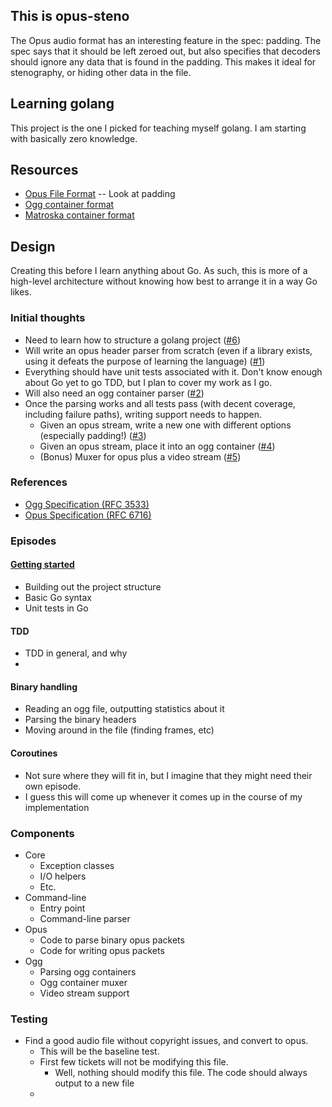 ## This is opus-steno

The Opus audio format has an interesting feature in the spec: padding.  The spec says that it should be left zeroed out, but also specifies that decoders
should ignore any data that is found in the padding.  This makes it ideal for stenography, or hiding other data in the file.

## Learning golang

This project is the one I picked for teaching myself golang.  I am starting with basically zero knowledge.

## Resources

- [Opus File Format](https://tools.ietf.org/html/rfc6716) -- Look at padding
- [Ogg container format](https://xiph.org/ogg/doc/rfc3533.txt)
- [Matroska container format](https://www.matroska.org/technical/basics.html)

## Design

Creating this before I learn anything about Go.  As such, this is more of a high-level
architecture without knowing how best to arrange it in a way Go likes.

### Initial thoughts

- Need to learn how to structure a golang project ([#6](https://github.com/stephen-czetty/opus-steno/issues/6))
- Will write an opus header parser from scratch (even if a library exists, using it defeats the purpose of learning the language) ([#1](https://github.com/stephen-czetty/opus-steno/issues/1))
- Everything should have unit tests associated with it.  Don't know enough about Go yet to go TDD, but I plan to cover my work as I go.
- Will also need an ogg container parser ([#2](https://github.com/stephen-czetty/opus-steno/issues/2))
- Once the parsing works and all tests pass (with decent coverage, including failure paths), writing support needs to happen.
  - Given an opus stream, write a new one with different options (especially padding!) ([#3](https://github.com/stephen-czetty/opus-steno/issues/3))
  - Given an opus stream, place it into an ogg container ([#4](https://github.com/stephen-czetty/opus-steno/issues/4))
  - (Bonus) Muxer for opus plus a video stream ([#5](https://github.com/stephen-czetty/opus-steno/issues/5))

### References

- [Ogg Specification (RFC 3533)](reference/rfc3533-ogg-spec.html)
- [Opus Specification (RFC 6716)](reference/rfc6716-opus-spec.html)

### Episodes

#### [Getting started](scripts/episode1.md)

  - Building out the project structure
  - Basic Go syntax
  - Unit tests in Go

#### TDD

  - TDD in general, and why
  - 

#### Binary handling

  - Reading an ogg file, outputting statistics about it
  - Parsing the binary headers
  - Moving around in the file (finding frames, etc)

#### Coroutines

  - Not sure where they will fit in, but I imagine that they might need their own episode.
  - I guess this will come up whenever it comes up in the course of my implementation

### Components

- Core
  - Exception classes
  - I/O helpers
  - Etc.
- Command-line
  - Entry point
  - Command-line parser
- Opus
  - Code to parse binary opus packets
  - Code for writing opus packets
- Ogg
  - Parsing ogg containers
  - Ogg container muxer
  - Video stream support

### Testing

- Find a good audio file without copyright issues, and convert to opus.
  - This will be the baseline test.
  - First few tickets will not be modifying this file.
    - Well, nothing should modify this file.  The code should always output to a new file
  - 
